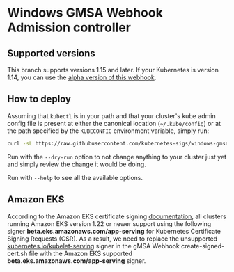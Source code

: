 # Windows GMSA Webhook Admission controller

## Supported versions

This branch supports versions 1.15 and later. If your Kubernetes is version 1.14, you can use the [alpha version of this webhook](https://github.com/kubernetes-sigs/windows-gmsa/tree/alpha-1.14).

## How to deploy

Assuming that `kubectl` is in your path and that your cluster's kube admin config file is present at either the canonical location
(`~/.kube/config`) or at the path specified by the `KUBECONFIG` environment variable, simply run:
```bash
curl -sL https://raw.githubusercontent.com/kubernetes-sigs/windows-gmsa/master/admission-webhook/deploy/deploy-gmsa-webhook.sh | bash -s -- --file webhook-manifests.yml
```

Run with the `--dry-run` option to not change anything to your cluster just yet and simply review the change it would be doing.

Run with `--help` to see all the available options.

## Amazon EKS

According to the Amazon EKS certificate signing [documentation](https://docs.aws.amazon.com/eks/latest/userguide/cert-signing.html), all clusters running Amazon EKS version 1.22 or newer support using the following signer **beta.eks.amazonaws.com/app-serving** for Kubernetes Certificate Signing Requests (CSR). As a result, we need to replace the unsupported [kubernetes.io/kubelet-serving](https://github.com/kubernetes-sigs/windows-gmsa/blob/master/admission-webhook/deploy/create-signed-cert.sh#L120) signer in the gMSA Webhook create-signed-cert.sh file with the Amazon EKS supported **beta.eks.amazonaws.com/app-serving** signer. 
